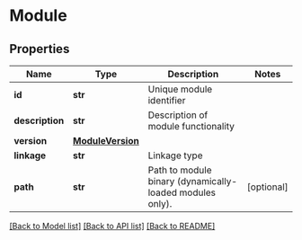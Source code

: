 # Module

## Properties
Name | Type | Description | Notes
------------ | ------------- | ------------- | -------------
**id** | **str** | Unique module identifier | 
**description** | **str** | Description of module functionality | 
**version** | [**ModuleVersion**](ModuleVersion.md) |  | 
**linkage** | **str** | Linkage type | 
**path** | **str** | Path to module binary (dynamically-loaded modules only). | [optional] 

[[Back to Model list]](../README.md#documentation-for-models) [[Back to API list]](../README.md#documentation-for-api-endpoints) [[Back to README]](../README.md)


